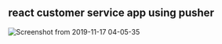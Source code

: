 ## react customer service app using pusher

![Screenshot from 2019-11-17 04-05-35](https://user-images.githubusercontent.com/31445077/69000151-3fdfe600-08f1-11ea-8729-99e2e5dcdea3.png)
